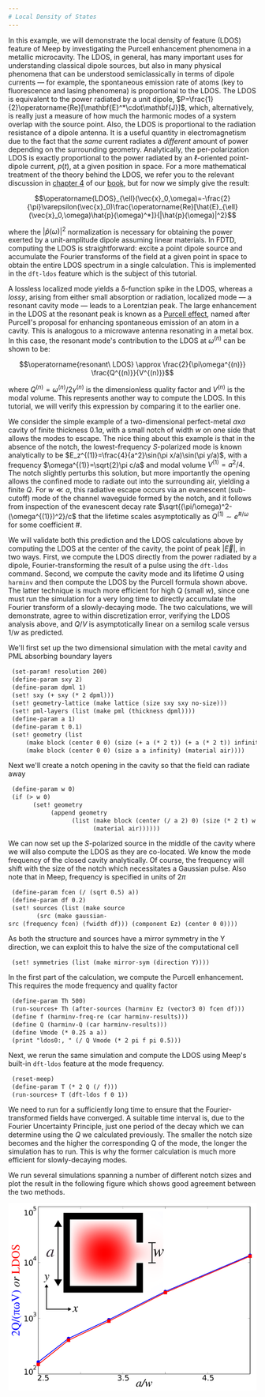 ```yaml
---
# Local Density of States
---
```


In this example, we will demonstrate the local density of feature (LDOS) feature of Meep by investigating the Purcell enhancement phenomena in a metallic microcavity. The LDOS, in general, has many important uses for understanding classical dipole sources, but also in many physical phenomena that can be understood semiclassically in terms of dipole currents &mdash; for example, the spontaneous emission rate of atoms (key to fluorescence and lasing phenomena) is proportional to the LDOS. The LDOS is equivalent to the power radiated by a unit dipole, $P=\frac{1}{2}\operatorname{Re}[\mathbf{E}^*\cdot\mathbf{J}]$, which, alternatively, is really just a measure of how much the harmonic modes of a system overlap with the source point. Also, the LDOS is proportional to the radiation resistance of a dipole antenna. It is a useful quantity in electromagnetism due to the fact that the <i>same</i> current radiates a <i>different</i> amount of power depending on the surrounding geometry. Analytically, the per-polarization LDOS is exactly proportional to the power radiated by an $\ell$-oriented point-dipole current, $p(t)$, at a given position in space. For a more mathematical treatment of the theory behind the LDOS, we refer you to the relevant discussion in [chapter 4](http://arxiv.org/abs/1301.5366) of our [book](http://www.artechhouse.com/Main/Books/Advances-in-FDTD-Computational-Electrodynamics-Pho-2011.aspx), but for now we simply give the result:

$$\operatorname{LDOS}_{\ell}(\vec{x}_0,\omega)=-\frac{2}{\pi}\varepsilon(\vec{x}_0)\frac{\operatorname{Re}[\hat{E}_{\ell}(\vec{x}_0,\omega)\hat{p}(\omega)^*]}{|\hat{p}(\omega)|^2}$$

where the $|\hat{p}(\omega)|^2$ normalization is necessary for obtaining the power exerted by a unit-amplitude dipole assuming linear materials. In FDTD, computing the LDOS is straightforward: excite a point dipole source and accumulate the Fourier transforms of the field at a given point in space to obtain the entire LDOS spectrum in a single calculation. This is implemented in the `dft-ldos` feature which is the subject of this tutorial.

A lossless localized mode yields a δ-function spike in the LDOS, whereas a <i>lossy</i>, arising from either small absorption or radiation, localized mode &mdash; a resonant cavity mode &mdash; leads to a Lorentzian peak. The large enhancement in the LDOS at the resonant peak is known as a [Purcell effect](https://en.wikipedia.org/wiki/_Purcell_effect), named after Purcell's proposal for enhancing spontaneous emission of an atom in a cavity. This is analogous to a microwave antenna resonating in a metal box. In this case, the resonant mode's contribution to the LDOS at $\omega^{(n)}$ can be shown to be:

$$\operatorname{resonant\ LDOS} \approx \frac{2}{\pi\omega^{(n)}} \frac{Q^{(n)}}{V^{(n)}}$$

where $Q^{(n)}=\omega^{(n)}/2\gamma^{(n)}$ is the dimensionless quality factor and $V^{(n)}$ is the modal volume. This represents another way to compute the LDOS. In this tutorial, we will verify this expression by comparing it to the earlier one.

We consider the simple example of a two-dimensional perfect-metal $a$x$a$ cavity of finite thickness 0.1$a$, with a small notch of width $w$ on one side that allows the modes to escape. The nice thing about this example is that in the absence of the notch, the lowest-frequency *S*-polarized mode is known analytically to be $E_z^{(1)}=\frac{4}{a^2}\sin(\pi x/a)\sin(\pi y/a)$, with a frequency $\omega^{(1)}=\sqrt{2}\pi c/a$ and modal volume $V^{(1)}=a^2/4$. The notch slightly perturbs this solution, but more importantly the opening allows the confined mode to radiate out into the surrounding air, yielding a finite $Q$. For $w \ll a$, this radiative escape occurs via an evanescent (sub-cutoff) mode of the channel waveguide formed by the notch, and it follows from inspection of the evanescent decay rate $\sqrt{(\pi/\omega)^2-(\omega^{(1)})^2}/c$ that the lifetime scales asymptotically as $Q^{(1)} \sim e^{\#/\omega}$ for some coefficient \#.

We will validate both this prediction and the LDOS calculations above by computing the LDOS at the center of the cavity, the point of peak $|\vec{E}|$, in two ways. First, we compute the LDOS directly from the power radiated by a dipole, Fourier-transforming the result of a pulse using the `dft-ldos` command. Second, we compute the cavity mode and its lifetime $Q$ using `harminv` and then compute the LDOS by the Purcell formula shown above. The latter technique is much more efficient for high Q (small $w$), since one must run the simulation for a very long time to directly accumulate the Fourier transform of a slowly-decaying mode. The two calculations, we will demonstrate, agree to within discretization error, verifying the LDOS analysis above, and $Q/V$ is asymptotically linear on a semilog scale versus $1/w$ as predicted.

We'll first set up the two dimensional simulation with the metal cavity and PML absorbing boundary layers

```
 (set-param! resolution 200)
 (define-param sxy 2)
 (define-param dpml 1)
 (set! sxy (+ sxy (* 2 dpml)))
 (set! geometry-lattice (make lattice (size sxy sxy no-size)))
 (set! pml-layers (list (make pml (thickness dpml))))
 (define-param a 1)
 (define-param t 0.1)
 (set! geometry (list 
     (make block (center 0 0) (size (+ a (* 2 t)) (+ a (* 2 t)) infinity) (material metal))
     (make block (center 0 0) (size a a infinity) (material air))))
```

Next we'll create a notch opening in the cavity so that the field can radiate away

```
 (define-param w 0)
 (if (> w 0)
       (set! geometry
            (append geometry
                  (list (make block (center (/ a 2) 0) (size (* 2 t) w infinity)
                        (material air))))))
```

We can now set up the *S*-polarized source in the middle of the cavity where we will also compute the LDOS as they are co-located. We know the mode frequency of the closed cavity analytically. Of course, the frequency will shift with the size of the notch which necessitates a Gaussian pulse. Also note that in Meep, frequency is specified in units of $2\pi$

```
 (define-param fcen (/ (sqrt 0.5) a))
 (define-param df 0.2)
 (set! sources (list (make source
        (src (make gaussian-src (frequency fcen) (fwidth df))) (component Ez) (center 0 0))))
```


As both the structure and sources have a mirror symmetry in the Y direction, we can exploit this to halve the size of the computational cell

```
 (set! symmetries (list (make mirror-sym (direction Y))))
```


In the first part of the calculation, we compute the Purcell enhancement. This requires the mode frequency and quality factor

```
 (define-param Th 500)
 (run-sources+ Th (after-sources (harminv Ez (vector3 0) fcen df)))
 (define f (harminv-freq-re (car harminv-results)))
 (define Q (harminv-Q (car harminv-results)))
 (define Vmode (* 0.25 a a))
 (print "ldos0:, " (/ Q Vmode (* 2 pi f pi 0.5)))
```


Next, we rerun the same simulation and compute the LDOS using Meep's built-in `dft-ldos` feature at the mode frequency.

```
 (reset-meep)
 (define-param T (* 2 Q (/ f)))
 (run-sources+ T (dft-ldos f 0 1))
```

We need to run for a sufficiently long time to ensure that the Fourier-transformed fields have converged. A suitable time interval is, due to the Fourier Uncertainty Principle, just one period of the decay which we can determine using the $Q$ we calculated previously. The smaller the notch size becomes and the higher the corresponding Q of the mode, the longer the simulation has to run. This is why the former calculation is much more efficient for slowly-decaying modes.

We run several simulations spanning a number of different notch sizes and plot the result in the following figure which shows good agreement between the two methods.

![center|LDOS for a metallic cavity.](../images/Metalcavity_ldos.png)